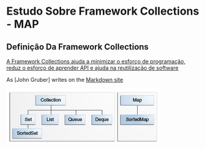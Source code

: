 # Estudo Sobre Framework Collections - MAP
## Definição Da Framework Collections  
[A Framework Collections ajuda a minimizar o esforço de programação, reduz o esforço de aprender API e ajuda na reutilização de software][1]  


As [John Gruber] writes on the [Markdown site][df1]

[df1]: <http://daringfireball.net/projects/markdown/>
[1]: <https://docs.oracle.com/javase/tutorial/collections/intro/index.html>

![image](https://github.com/Henrique194/DevJava/blob/main/Collections/colls-coreInterfaces.gif)
